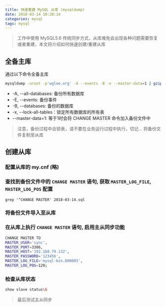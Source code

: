 ```yaml
---
title: 快速重建 MySQL 从库 (mysqldump)
date: 2018-03-14 10:28:14
categories: mysql
tags: mysql
---
```


> 工作中使用 MySQL5.6 传统同步方式，从库难免会出现各种问题需要恢复或者重建，本文将介绍如何快速创建/重建从库

<!-- more -->

## 全备主库

通过以下命令全备主库

```bash
mysqldump -uroot -p'wglee.org' -A --events -B -x --master-data=1 | gzip > $(date +%F).sql.gz
```

- -A, --all-databases: 备份所有数据库
- -E, --events: 备份事件
- -B, --databases:  备份的数据库
- -x, --lock-all-tables：锁定所有数据库的所有表
- --master-data=1: 等于1时会将 CHANGE MASTER 命令加入备份文件中

> 注意，备份过程中会锁表，请不要在业务运行过程中执行，切记...
> 将备份文件复制至从库

## 创建从库

### 配置从库的 my.cnf (略)
### 查找到备份文件中的 `CHANGE MASTER` 语句, 获取 `MASTER_LOG_FILE`, `MASTER_LOG_POS` 配置

```
grep '^CHANGE MASTER' 2018-03-14.sql
```

### 将备份文件导入至从库
### 在从库上执行 `CHANGE MASTER` 语句, 启用主从同步功能

```bash
CHANGE MASTER TO
MASTER_USER='sync',
MASTER_PORT=3306,
MASTER_HOST='192.168.79.132',
MASTER_PASSWORD='123456',
MASTER_LOG_FILE='mysql-bin.000003',
MASTER_LOG_POS=120;
```

### 检查从库状态

```bash
show slave status\G
```

> 最后测试主从同步





